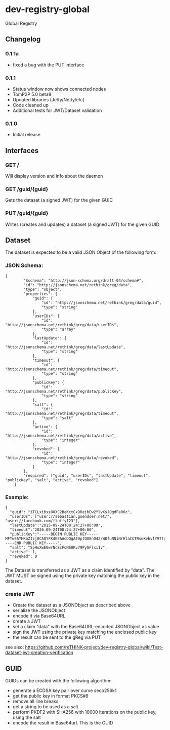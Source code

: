 # dev-registry-global
Global Registry

## Changelog

### 0.1.1a

- fixed a bug with the PUT interface

### 0.1.1

- Status window now shows connected nodes
- TomP2P 5.0 beta8
- Updated libraries (Jetty/Netty/etc)
- Code cleaned up
- Additional tests for JWT/Dataset validation

### 0.1.0

- Initial release

## Interfaces

### GET /

Will display version and info about the daemon

### GET /guid/{guid}

Gets the dataset (a signed JWT) for the given GUID

### PUT /guid/{guid}

Writes (creates and updates) a dataset (a signed JWT) for the given GUID

## Dataset

The dataset is expected to be a valid JSON Object of the following form:

### JSON Schema:

```
{
		"$schema": "http://json-schema.org/draft-04/schema#",
		"id": "http://jsonschema.net/rethink/greg/data",
		"type": "object",
		"properties": {
			"guid": {
				"id": "http://jsonschema.net/rethink/greg/data/guid",
				"type": "string"
			},
			"userIDs": {
				"id": "http://jsonschema.net/rethink/greg/data/userIDs",
				"type": "array"
			},
			"lastUpdate": {
				"id": "http://jsonschema.net/rethink/greg/data/lastUpdate",
				"type": "string"
			},
			"timeout": {
				"id": "http://jsonschema.net/rethink/greg/data/timeout",
				"type": "string"
			},
			"publicKey": {
				"id": "http://jsonschema.net/rethink/greg/data/publicKey",
				"type": "string"
			},
			"salt": {
				"id": "http://jsonschema.net/rethink/greg/data/timeout",
				"type": "salt"
			},
			"active": {
				"id": "http://jsonschema.net/rethink/greg/data/active",
				"type": "integer"
			},
			"revoked": {
				"id": "http://jsonschema.net/rethink/greg/data/revoked",
				"type": "integer"
			}
		},
		"required": ["guid", "userIDs", "lastUpdate", "timeout", "publicKey", "salt", "active", "revoked"]
	}
```

### Example:

```
{
  "guid": "iTCLxibssOUXC2BeKctCxDRejbEw2YlvXsJQgdFa06c",
  "userIDs": ["user://sebastian.goendoer.net/", "user://facebook.com/fluffy123"],
  "lastUpdate":"2015-09-24T08:24:27+00:00",
  "timeout":"2026-09-24T08:24:27+00:00",
  "publicKey":"-----BEGIN PUBLIC KEY-----MFYwEAYHKoZIzj0CAQYFK4EEAAoDQgAE0ptQ88nO42/WDfuNNiNrHlaCGTRswXvbvfY9Ttg9RkVfqhBVKK+V1tHkNPp/WRzIQKwLKDgAzujAxzN8LhI7Hg==-----END PUBLIC KEY-----",
  "salt": "SpHuXwEGwrNcEcFoNS8Kv79PyGFlxi1v",
  "active": 1,
  "revoked": 0
}
```

The Dataset is transferred as a JWT as a claim identified by "data". The JWT MUST be signed using the private key matching the public key in the dataset.

### create JWT

- Create the dataset as a JSONObject as described above
- serialize the JSONObject
- encode it via Base64URL
- create a JWT
- set a claim "data" with the Base64URL-encoded JSONObject as value
- sign the JWT using the private key matching the enclosed public key
- the result can be sent to the gReg via PUT

see also: https://github.com/reTHINK-project/dev-registry-global/wiki/Test-dataset-jwt-creation-verification

## GUID

GUIDs can be created with the following algorithm: 

- generate a ECDSA key pair over curve secp256k1
- get the public key in format PKCS#8
- remove all line breaks
- get a string to be used as a salt
- perform PKDF2 with SHA256 with 10000 iterations on the public key, using the salt
- encode the result in Base64url. This is the GUID
